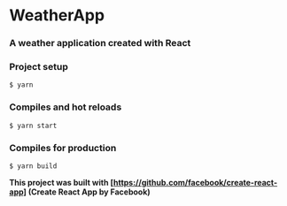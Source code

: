 # WeatherApp

### A weather application created with React

### Project setup

`` $ yarn ``

### Compiles and hot reloads

`` $ yarn start ``

### Compiles for production
`` $ yarn build ``

**This project was built with [https://github.com/facebook/create-react-app] (Create React App by Facebook)**